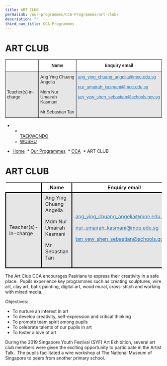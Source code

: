 ```yaml
---
title: ART CLUB
permalink: /our-programmes/CCA-Programmes/art-club/
description: ""
third_nav_title: CCA Programmes
---
```

# **ART CLUB**

<table style="border-collapse:collapse;border-spacing:0" class="tg"><thead><tr><th style="background-color:#FFF;border-color:#000000;border-style:solid;border-width:1px;color:#222;font-family:Arial, sans-serif;font-size:14px;font-weight:bold;overflow:hidden;padding:10px 5px;text-align:center;vertical-align:top;word-break:normal"></th><th style="background-color:#FFF;border-color:#000000;border-style:solid;border-width:1px;color:#222;font-family:Arial, sans-serif;font-size:14px;font-weight:bold;overflow:hidden;padding:10px 5px;text-align:center;vertical-align:top;word-break:normal"><span style="font-weight:bold">Name</span></th><th style="background-color:#FFF;border-color:#000000;border-style:solid;border-width:1px;color:#222;font-family:Arial, sans-serif;font-size:14px;font-weight:bold;overflow:hidden;padding:10px 5px;text-align:center;vertical-align:top;word-break:normal"><span style="font-weight:bold">Enquiry email</span></th></tr></thead><tbody><tr><td style="background-color:#E6E6E6;border-color:#000000;border-style:solid;border-width:1px;color:#222;font-family:Arial, sans-serif;font-size:14px;overflow:hidden;padding:10px 5px;text-align:left;vertical-align:middle;word-break:normal">Teacher(s)-in-charge</td><td style="background-color:#E6E6E6;border-color:#000000;border-style:solid;border-width:1px;color:#222;font-family:Arial, sans-serif;font-size:14px;overflow:hidden;padding:10px 5px;text-align:left;vertical-align:middle;word-break:normal">Ang Ying Chuang Angelia<br><br>Mdm Nur Umairah Kasmani<br><br>Mr Sebastian Tan</td><td style="background-color:#E6E6E6;border-color:#000000;border-style:solid;border-width:1px;color:#1E73BE;font-family:Arial, sans-serif;font-size:14px;overflow:hidden;padding:10px 5px;text-align:left;text-decoration:underline;vertical-align:top;word-break:normal"><a href="mailto:ang_ying_chuang_angelia@moe.edu.sg" target="_blank" rel="noopener noreferrer"><span style="text-decoration:underline;color:#1E73BE;background-color:transparent">ang_ying_chuang_angelia@moe.edu.sg</span></a><br><br><a href="mailto:nur_umairah_kasmani@moe.edu.sg" target="_blank" rel="noopener noreferrer"><span style="text-decoration:underline;color:#1E73BE;background-color:transparent">nur_umairah_kasmani@moe.edu.sg</span></a><br><br><a href="mailto:tan_yew_shen_sebastian@schools.gov.sg" target="_blank" rel="noopener noreferrer"><span style="text-decoration:underline;color:#1E73BE;background-color:transparent">tan_yew_shen_sebastian@schools.gov.sg</span></a></td></tr></tbody></table>

*   *   [  
        TAEKWONDO](https://pasirrispri.moe.edu.sg/our-programmes/cca-programmes/taekwondo/)
    *   [WUSHU](https://pasirrispri.moe.edu.sg/our-programmes/cca-programmes/wushu/)
    

*   [Home](https://pasirrispri.moe.edu.sg/)
 *   [Our Programmes](https://pasirrispri.moe.edu.sg/our-programmes/)
 *   [CCA](https://pasirrispri.moe.edu.sg/our-programmes/cca-programmes/)
 *   ART CLUB

ART CLUB
========

<table style="box-sizing: inherit; border-collapse: collapse; border-spacing: 0px; max-width: 100%;"><tbody style="box-sizing: inherit;"><tr style="box-sizing: inherit; background: rgb(255, 255, 255);"><td style="box-sizing: inherit; padding: 5px 10px;"></td><th style="box-sizing: inherit; padding: 5px 10px; border-style: outset; border-color: rgb(0, 0, 0);"><strong style="box-sizing: inherit; font-weight: bold;">Name</strong></th><th style="box-sizing: inherit; padding: 5px 10px; border-style: outset; border-color: rgb(0, 0, 0);"><strong style="box-sizing: inherit; font-weight: bold;">Enquiry email</strong></th></tr><tr style="box-sizing: inherit; background: rgb(230, 230, 230);"><td style="box-sizing: inherit; padding: 5px 10px; border-style: solid; border-color: rgb(0, 0, 0);">Teacher(s)-in-charge</td><td style="box-sizing: inherit; padding: 5px 10px; border-style: solid; border-color: rgb(0, 0, 0);">Ang Ying Chuang Angelia<p style="box-sizing: inherit; font-size: 1em;"></p><p style="box-sizing: inherit; font-size: 1em;">Mdm Nur Umairah Kasmani</p><p style="box-sizing: inherit; font-size: 1em;">Mr Sebastian Tan</p></td><td style="box-sizing: inherit; padding: 5px 10px; border-style: solid; border-color: rgb(0, 0, 0);"><a href="mailto:ang_ying_chuang_angelia@moe.edu.sg" style="box-sizing: inherit; background-color: transparent; transition: all 0.25s ease-in-out 0s; text-decoration: underline; color: rgb(30, 115, 190);">ang_ying_chuang_angelia@moe.edu.sg</a><p style="box-sizing: inherit; font-size: 1em;"></p><p style="box-sizing: inherit; font-size: 1em;"><a href="mailto:nur_umairah_kasmani@moe.edu.sg" style="box-sizing: inherit; background-color: transparent; transition: all 0.25s ease-in-out 0s; text-decoration: underline; color: rgb(30, 115, 190);">nur_umairah_kasmani@moe.edu.sg</a></p><p style="box-sizing: inherit; font-size: 1em;"><a href="mailto:tan_yew_shen_sebastian@schools.gov.sg" style="box-sizing: inherit; background-color: transparent; transition: all 0.25s ease-in-out 0s; text-decoration: underline; color: rgb(30, 115, 190);">tan_yew_shen_sebastian@schools.gov.sg</a></p></td></tr></tbody></table>



The Art Club CCA encourages Pasirians to express their creativity in a safe place.  Pupils experience key programmes such as creating sculptures, wire art, clay art, batik painting, digital art, wood mural, cross-stitch and working with mixed media.

Objectives:

*   To nurture an interest in art
*   To develop creativity, self-expression and critical thinking
*   To promote team spirit among pupils
*   To celebrate talents of our pupils in art
*   To foster a love of art

During the 2019 Singapore Youth Festival (SYF) Art Exhibition, several art club members were given the exciting opportunity to participate in the Artist Talk.  The pupils facilitated a wire workshop at The National Museum of Singapore to peers from another primary school.
